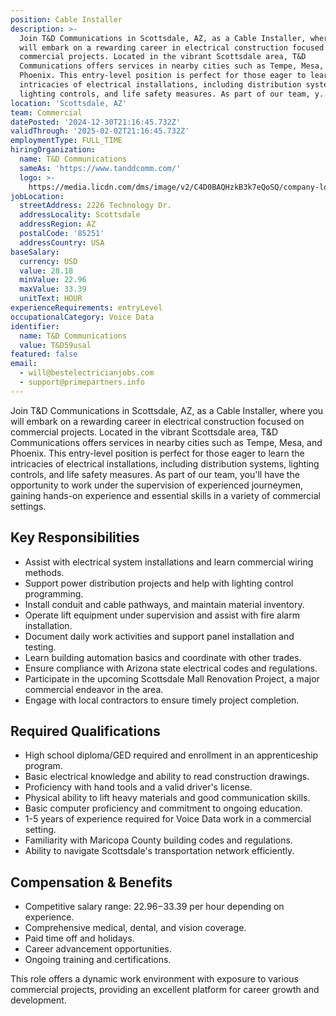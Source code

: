 ```yaml
---
position: Cable Installer
description: >-
  Join T&D Communications in Scottsdale, AZ, as a Cable Installer, where you
  will embark on a rewarding career in electrical construction focused on
  commercial projects. Located in the vibrant Scottsdale area, T&D
  Communications offers services in nearby cities such as Tempe, Mesa, and
  Phoenix. This entry-level position is perfect for those eager to learn the
  intricacies of electrical installations, including distribution systems,
  lighting controls, and life safety measures. As part of our team, y...
location: 'Scottsdale, AZ'
team: Commercial
datePosted: '2024-12-30T21:16:45.732Z'
validThrough: '2025-02-02T21:16:45.732Z'
employmentType: FULL_TIME
hiringOrganization:
  name: T&D Communications
  sameAs: 'https://www.tanddcomm.com/'
  logo: >-
    https://media.licdn.com/dms/image/v2/C4D0BAQHzkB3k7eQoSQ/company-logo_200_200/company-logo_200_200/0/1631320385872?e=2147483647&v=beta&t=nuFy5lrwqoCuQ6_2P8hO_EwhwJlnndzcbM7ZPSfdKlM
jobLocation:
  streetAddress: 2226 Technology Dr.
  addressLocality: Scottsdale
  addressRegion: AZ
  postalCode: '85251'
  addressCountry: USA
baseSalary:
  currency: USD
  value: 28.18
  minValue: 22.96
  maxValue: 33.39
  unitText: HOUR
experienceRequirements: entryLevel
occupationalCategory: Voice Data
identifier:
  name: T&D Communications
  value: T&D59usal
featured: false
email:
  - will@bestelectricianjobs.com
  - support@primepartners.info
---
```




Join T&D Communications in Scottsdale, AZ, as a Cable Installer, where you will embark on a rewarding career in electrical construction focused on commercial projects. Located in the vibrant Scottsdale area, T&D Communications offers services in nearby cities such as Tempe, Mesa, and Phoenix. This entry-level position is perfect for those eager to learn the intricacies of electrical installations, including distribution systems, lighting controls, and life safety measures. As part of our team, you'll have the opportunity to work under the supervision of experienced journeymen, gaining hands-on experience and essential skills in a variety of commercial settings.

## Key Responsibilities
- Assist with electrical system installations and learn commercial wiring methods.
- Support power distribution projects and help with lighting control programming.
- Install conduit and cable pathways, and maintain material inventory.
- Operate lift equipment under supervision and assist with fire alarm installation.
- Document daily work activities and support panel installation and testing.
- Learn building automation basics and coordinate with other trades.
- Ensure compliance with Arizona state electrical codes and regulations.
- Participate in the upcoming Scottsdale Mall Renovation Project, a major commercial endeavor in the area.
- Engage with local contractors to ensure timely project completion.

## Required Qualifications
- High school diploma/GED required and enrollment in an apprenticeship program.
- Basic electrical knowledge and ability to read construction drawings.
- Proficiency with hand tools and a valid driver's license.
- Physical ability to lift heavy materials and good communication skills.
- Basic computer proficiency and commitment to ongoing education.
- 1-5 years of experience required for Voice Data work in a commercial setting.
- Familiarity with Maricopa County building codes and regulations.
- Ability to navigate Scottsdale's transportation network efficiently.

## Compensation & Benefits
- Competitive salary range: $22.96-$33.39 per hour depending on experience.
- Comprehensive medical, dental, and vision coverage.
- Paid time off and holidays.
- Career advancement opportunities.
- Ongoing training and certifications.

This role offers a dynamic work environment with exposure to various commercial projects, providing an excellent platform for career growth and development.
